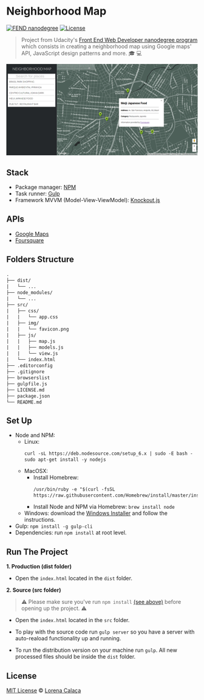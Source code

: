 # Neighborhood Map

[![FEND nanodegree](https://img.shields.io/badge/udacity-FEND-02b3e4.svg?style=flat-square)](https://udacity.com/course/front-end-web-developer-nanodegree--nd001/) [![License](https://img.shields.io/badge/license-MIT-02b3e4.svg?style=flat-square)](https://github.com/calaca/fend-neighborhood-map/blob/master/LICENSE.md)

> Project from Udacity's [Front End Web Developer nanodegree program](https://udacity.com/course/front-end-web-developer-nanodegree--nd001/) which consists in creating a neighborhood map using Google maps' API, JavaScript design patterns and more. :mortar_board: :computer:

![Desktop Demo](demo.png)

## Stack

- Package manager: [NPM](https://www.npmjs.com/)
- Task runner: [Gulp](http://gulpjs.com/)
- Framework MVVM (Model-View-ViewModel): [Knockout.js](http://knockoutjs.com/)

## APIs

- [Google Maps](https://developers.google.com/maps/documentation/)
- [Foursquare](https://developer.foursquare.com/)

## Folders Structure

```
.
├── dist/
|   └── ...
├── node_modules/
|   └── ...
├── src/
|   ├── css/
|   |   └── app.css
|   ├── img/
|   |   └── favicon.png
|   ├── js/
|   |   ├── map.js
|   |   ├── models.js
|   |   └── view.js
|   └── index.html
├── .editorconfig
├── .gitignore
├── browserslist
├── gulpfile.js
├── LICENSE.md
├── package.json
└── README.md
```

## Set Up

- Node and NPM:
    - Linux:
        ```
        curl -sL https://deb.nodesource.com/setup_6.x | sudo -E bash -
        sudo apt-get install -y nodejs
        ```
    - MacOSX:
        - Install Homebrew:
            ```
            /usr/bin/ruby -e "$(curl -fsSL https://raw.githubusercontent.com/Homebrew/install/master/install)"
            ```
        - Install Node and NPM via Homebrew: `brew install node`
    - Windows: download the [Windows Installer](http://nodejs.org/#download) and follow the instructions.
- Gulp: `npm install -g gulp-cli`
- Dependencies: run `npm install` at root level.

## Run The Project

**1. Production (dist folder)**

- Open the `index.html` located in the `dist` folder.

**2. Source (src folder)**

> :warning: Please make sure you've run `npm install` [(see above)](https://github.com/calaca/fend-neighborhood-map#set-up) before opening up the project. :warning:

- Open the `index.html` located in the `src` folder.

- To play with the source code run `gulp server` so you have a server with auto-reaload functionality up and running.

- To run the distribution version on your machine run `gulp`. All new processed files should be inside the `dist` folder.

## License

[MIT License](https://github.com/calaca/fend-neighborhood-map/blob/master/LICENSE.md) © [Lorena Calaça](http://calaca.github.io/)
